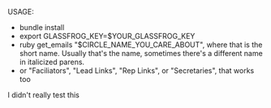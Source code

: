 USAGE:
* bundle install
* export GLASSFROG_KEY=$YOUR_GLASSFROG_KEY
* ruby get_emails "$CIRCLE_NAME_YOU_CARE_ABOUT", where that is the short name. Usually that's the name, sometimes there's a different name in italicized parens.
* or "Faciliators", "Lead Links", "Rep Links", or "Secretaries", that works too

I didn't really test this
